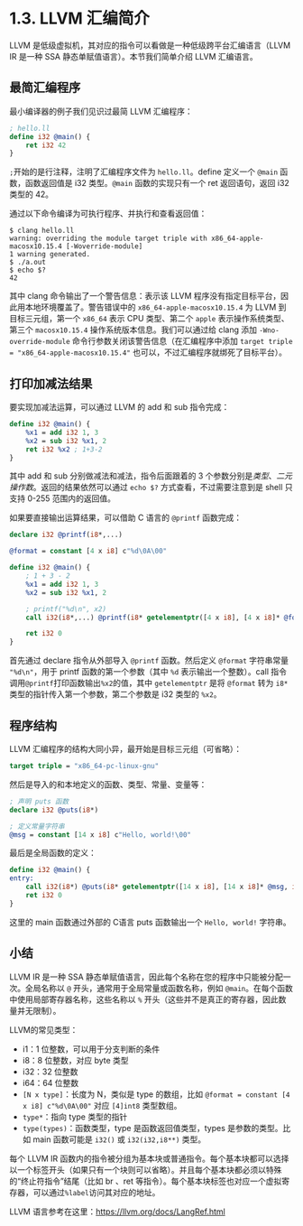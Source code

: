 # 1.3. LLVM 汇编简介

LLVM 是低级虚拟机，其对应的指令可以看做是一种低级跨平台汇编语言（LLVM IR 是一种 SSA 静态单赋值语言）。本节我们简单介绍 LLVM 汇编语言。

## 最简汇编程序

最小编译器的例子我们见识过最简 LLVM 汇编程序：

```ll
; hello.ll
define i32 @main() {
	ret i32 42
}
```

`;`开始的是行注释，注明了汇编程序文件为 `hello.ll`。define 定义一个 `@main` 函数，函数返回值是 i32 类型。`@main` 函数的实现只有一个 ret 返回语句，返回 i32 类型的 42。

通过以下命令编译为可执行程序、并执行和查看返回值：

```shell
$ clang hello.ll
warning: overriding the module target triple with x86_64-apple-macosx10.15.4 [-Woverride-module]
1 warning generated.
$ ./a.out
$ echo $?
42
```

其中 clang 命令输出了一个警告信息：表示该 LLVM 程序没有指定目标平台，因此用本地环境覆盖了。警告错误中的 `x86_64-apple-macosx10.15.4` 为 LLVM 到目标三元组，第一个 `x86_64` 表示 CPU 类型、第二个 `apple` 表示操作系统类型、第三个 `macosx10.15.4` 操作系统版本信息。我们可以通过给 clang 添加 `-Wno-override-module` 命令行参数关闭该警告信息（在汇编程序中添加 `target triple = "x86_64-apple-macosx10.15.4"` 也可以，不过汇编程序就绑死了目标平台）。

## 打印加减法结果

要实现加减法运算，可以通过 LLVM 的 add 和 sub 指令完成：

```ll
define i32 @main() {
	%x1 = add i32 1, 3
	%x2 = sub i32 %x1, 2
	ret i32 %x2 ; 1+3-2
}
```

其中 add 和 sub 分别做减法和减法，指令后面跟着的 3 个参数分别是*类型*、*二元操作数*。返回的结果依然可以通过 `echo $?` 方式查看，不过需要注意到是 shell 只支持 0-255 范围内的返回值。

如果要直接输出运算结果，可以借助 C 语言的 `@printf` 函数完成：

```ll
declare i32 @printf(i8*,...)

@format = constant [4 x i8] c"%d\0A\00"

define i32 @main() {
	; 1 + 3 - 2
	%x1 = add i32 1, 3
	%x2 = sub i32 %x1, 2

	; printf("%d\n", x2)
	call i32(i8*,...) @printf(i8* getelementptr([4 x i8], [4 x i8]* @format, i32 0, i32 0), i32 %x2)

	ret i32 0
}
```

首先通过 declare 指令从外部导入 `@printf` 函数。然后定义 `@format` 字符串常量 `"%d\n"`，用于 printf 函数的第一个参数（其中 `%d` 表示输出一个整数）。call 指令调用`@printf`打印函数输出`%x2`的值，其中 `getelementptr` 是将 `@format` 转为 `i8*` 类型的指针传入第一个参数，第二个参数是 i32 类型的 `%x2`。

## 程序结构

LLVM 汇编程序的结构大同小异，最开始是目标三元组（可省略）：

```ll
target triple = "x86_64-pc-linux-gnu"
```

然后是导入的和本地定义的函数、类型、常量、变量等：

```ll
; 声明 puts 函数
declare i32 @puts(i8*)

; 定义常量字符串
@msg = constant [14 x i8] c"Hello, world!\00"
```

最后是全局函数的定义：

```ll
define i32 @main() {
entry:
	call i32(i8*) @puts(i8* getelementptr([14 x i8], [14 x i8]* @msg, i32 0, i32 0))
	ret i32 0
}
```

这里的 main 函数通过外部的 C语言 puts 函数输出一个 `Hello, world!` 字符串。

## 小结

LLVM IR 是一种 SSA 静态单赋值语言，因此每个名称在您的程序中只能被分配一次。全局名称以 `@` 开头，通常用于全局常量或函数名称，例如 `@main`。在每个函数中使用局部寄存器名称，这些名称以 `%` 开头（这些并不是真正的寄存器，因此数量并无限制）。

LLVM的常见类型：

- i1：1 位整数，可以用于分支判断的条件
- i8：8 位整数，对应 byte 类型
- i32：32 位整数
- i64：64 位整数
- `[N x type]`：长度为 N，类似是 type 的数组，比如 `@format = constant [4 x i8] c"%d\0A\00"` 对应 `[4]int8` 类型数组。
- `type*`：指向 type 类型的指针
- `type(types)`：函数类型，type 是函数返回值类型，types 是参数的类型。比如 main 函数可能是 `i32()` 或 `i32(i32,i8**)` 类型。

每个 LLVM IR 函数内的指令被分组为基本块或普通指令。每个基本块都可以选择以一个标签开头（如果只有一个块则可以省略）。并且每个基本块都必须以特殊的“终止符指令”结尾（比如 br 、ret 等指令）。每个基本块标签也对应一个虚拟寄存器，可以通过`%label`访问其对应的地址。

LLVM 语言参考在这里：https://llvm.org/docs/LangRef.html
